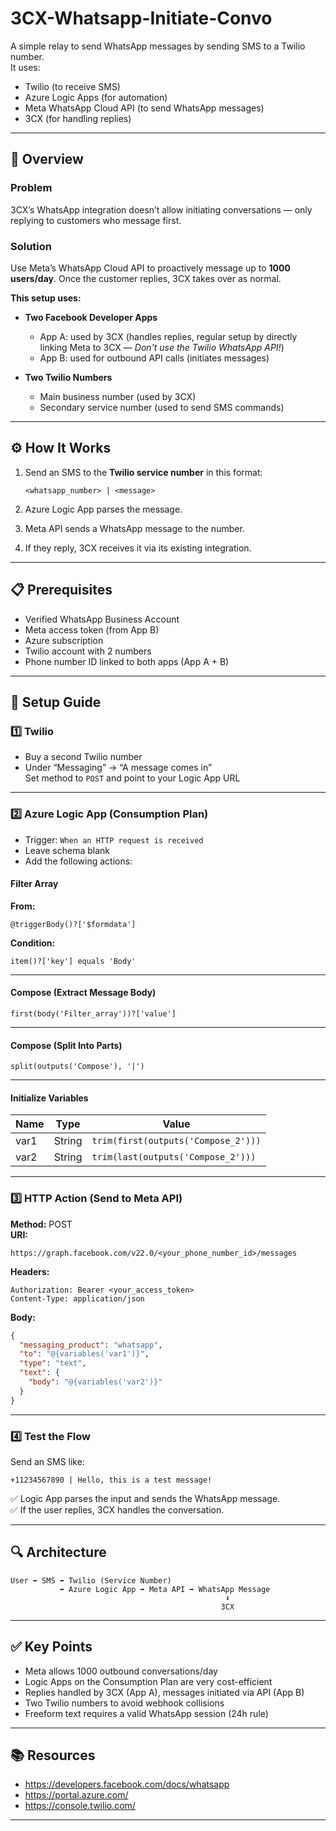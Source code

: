 # 3CX-Whatsapp-Initiate-Convo

A simple relay to send WhatsApp messages by sending SMS to a Twilio number.  
It uses:

- Twilio (to receive SMS)  
- Azure Logic Apps (for automation)  
- Meta WhatsApp Cloud API (to send WhatsApp messages)  
- 3CX (for handling replies)

---

## 🧭 Overview

### Problem

3CX’s WhatsApp integration doesn’t allow initiating conversations — only replying to customers who message first.

### Solution

Use Meta’s WhatsApp Cloud API to proactively message up to **1000 users/day**. Once the customer replies, 3CX takes over as normal.

**This setup uses:**

- **Two Facebook Developer Apps**
  - App A: used by 3CX (handles replies, regular setup by directly linking Meta to 3CX — _Don't use the Twilio WhatsApp API!_)
  - App B: used for outbound API calls (initiates messages)

- **Two Twilio Numbers**
  - Main business number (used by 3CX)
  - Secondary service number (used to send SMS commands)

---

## ⚙️ How It Works

1. Send an SMS to the **Twilio service number** in this format:

    ```
    <whatsapp_number> | <message>
    ```

2. Azure Logic App parses the message.

3. Meta API sends a WhatsApp message to the number.

4. If they reply, 3CX receives it via its existing integration.

---

## 📋 Prerequisites

- Verified WhatsApp Business Account  
- Meta access token (from App B)  
- Azure subscription  
- Twilio account with 2 numbers  
- Phone number ID linked to both apps (App A + B)

---

## 🚀 Setup Guide

### 1️⃣ Twilio

- Buy a second Twilio number  
- Under “Messaging” → “A message comes in”  
  Set method to `POST` and point to your Logic App URL  

---

### 2️⃣ Azure Logic App (Consumption Plan)

- Trigger: `When an HTTP request is received`  
- Leave schema blank  
- Add the following actions:

#### Filter Array

**From:**
```
@triggerBody()?['$formdata']
```

**Condition:**
```
item()?['key'] equals 'Body'
```

---

#### Compose (Extract Message Body)

```
first(body('Filter_array'))?['value']
```

---

#### Compose (Split Into Parts)

```
split(outputs('Compose'), '|')
```

---

#### Initialize Variables

| Name  | Type   | Value                                  |
|-------|--------|----------------------------------------|
| var1  | String | `trim(first(outputs('Compose_2')))`    |
| var2  | String | `trim(last(outputs('Compose_2')))`     |

---

### 3️⃣ HTTP Action (Send to Meta API)

**Method:** POST  
**URI:**

```
https://graph.facebook.com/v22.0/<your_phone_number_id>/messages
```

**Headers:**

```
Authorization: Bearer <your_access_token>  
Content-Type: application/json
```

**Body:**

```json
{
  "messaging_product": "whatsapp",
  "to": "@{variables('var1')}",
  "type": "text",
  "text": {
    "body": "@{variables('var2')}"
  }
}
```


---

### 4️⃣ Test the Flow

Send an SMS like:

```
+11234567890 | Hello, this is a test message!
```

✅ Logic App parses the input and sends the WhatsApp message.  
✅ If the user replies, 3CX handles the conversation.

---

## 🔍 Architecture

```
User ➡ SMS ➡ Twilio (Service Number)
           ➡ Azure Logic App ➡ Meta API ➡ WhatsApp Message
                                                ⬇
                                               3CX
```

---

## ✅ Key Points

- Meta allows 1000 outbound conversations/day  
- Logic Apps on the Consumption Plan are very cost-efficient  
- Replies handled by 3CX (App A), messages initiated via API (App B)  
- Two Twilio numbers to avoid webhook collisions  
- Freeform text requires a valid WhatsApp session (24h rule)

---

## 📚 Resources

- https://developers.facebook.com/docs/whatsapp  
- https://portal.azure.com/  
- https://console.twilio.com/

---
